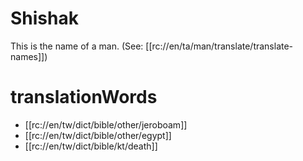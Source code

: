 # Shishak

This is the name of a man. (See: [[rc://en/ta/man/translate/translate-names]])

# translationWords

* [[rc://en/tw/dict/bible/other/jeroboam]]
* [[rc://en/tw/dict/bible/other/egypt]]
* [[rc://en/tw/dict/bible/kt/death]]
